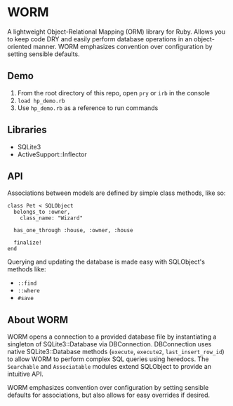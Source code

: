 # WORM
A lightweight Object-Relational Mapping (ORM) library for Ruby. Allows you to keep code DRY and easily perform database operations in an object-oriented manner. WORM emphasizes convention over configuration by setting sensible defaults.

## Demo
1. From the root directory of this repo, open `pry` or `irb` in the console
2. `load hp_demo.rb`
3. Use `hp_demo.rb` as a reference to run commands

## Libraries
* SQLite3
* ActiveSupport::Inflector

## API
Associations between models are defined by simple class methods, like so:
```
class Pet < SQLObject
  belongs_to :owner,
    class_name: "Wizard"

  has_one_through :house, :owner, :house

  finalize!
end
```

Querying and updating the database is made easy with SQLObject's methods like:
* `::find`
* `::where`
* `#save`

## About WORM
WORM opens a connection to a provided database file by instantiating a singleton of SQLite3::Database via DBConnection. DBConnection uses native SQLite3::Database methods (`execute`, `execute2`, `last_insert_row_id`) to allow WORM to perform complex SQL queries using heredocs. The `Searchable` and `Associatable` modules extend SQLObject to provide an intuitive API.

WORM emphasizes convention over configuration by setting sensible defaults for associations, but also allows for easy overrides if desired.

